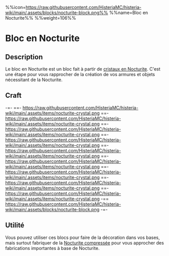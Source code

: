 %%icon=https://raw.githubusercontent.com/HisteriaMC/histeria-wiki/main/.assets/blocks/nocturite-block.png%%
%%name=Bloc en Nocturite%%
%%weight=106%%

# Bloc en Nocturite

## Description
Le bloc en Nocturite est un bloc fait à partir de [cristaux en Nocturite](https://histeria.fr/wiki/objets/nocturite-crystal). C'est une étape pour vous rapprocher de la création de vos armures et objets nécessitant de la Nocturite.

## Craft
-=-
 ==- https://raw.githubusercontent.com/HisteriaMC/histeria-wiki/main/.assets/items/nocturite-crystal.png
 ==- https://raw.githubusercontent.com/HisteriaMC/histeria-wiki/main/.assets/items/nocturite-crystal.png
 ==- https://raw.githubusercontent.com/HisteriaMC/histeria-wiki/main/.assets/items/nocturite-crystal.png
 ==- https://raw.githubusercontent.com/HisteriaMC/histeria-wiki/main/.assets/items/nocturite-crystal.png
 ==- https://raw.githubusercontent.com/HisteriaMC/histeria-wiki/main/.assets/items/nocturite-crystal.png
 ==- https://raw.githubusercontent.com/HisteriaMC/histeria-wiki/main/.assets/items/nocturite-crystal.png
 ==- https://raw.githubusercontent.com/HisteriaMC/histeria-wiki/main/.assets/items/nocturite-crystal.png
 ==- https://raw.githubusercontent.com/HisteriaMC/histeria-wiki/main/.assets/items/nocturite-crystal.png
 ==- https://raw.githubusercontent.com/HisteriaMC/histeria-wiki/main/.assets/items/nocturite-crystal.png
 -== https://raw.githubusercontent.com/HisteriaMC/histeria-wiki/main/.assets/blocks/nocturite-block.png
-=-

## Utilité
Vous pouvez utiliser ces blocs pour faire de la décoration dans vos bases, mais surtout fabriquer de la [Nocturite compressée](https://histeria.fr/wiki/objets/nocturite-compress) pour vous approcher des fabrications importantes à base de Nocturite.
